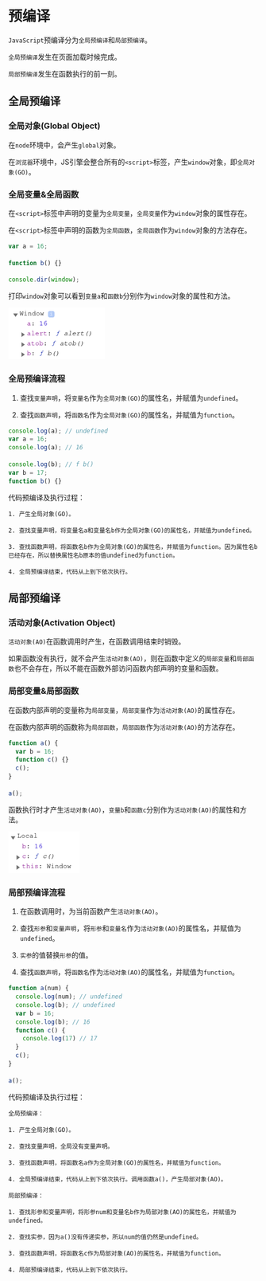 # 预编译

`JavaScript`预编译分为`全局预编译`和`局部预编译`。

`全局预编译`发生在页面加载时候完成。

`局部预编译`发生在函数执行的前一刻。

## 全局预编译

### 全局对象(Global Object)

在`node`环境中，会产生`global`对象。

在`浏览器`环境中，JS引擎会整合所有的`<script>`标签，产生`window`对象，即`全局对象(GO)`。

### 全局变量&全局函数

在`<script>`标签中声明的变量为`全局变量`，`全局变量`作为`window`对象的属性存在。

在`<script>`标签中声明的函数为`全局函数`，`全局函数`作为`window`对象的方法存在。

```javascript
var a = 16;

function b() {}

console.dir(window);
```

打印`window`对象可以看到`变量a`和`函数b`分别作为`window`对象的属性和方法。

![全局变量&全局函数](./JS预编译.assets/全局变量&全局函数.png)

### 全局预编译流程

1. 查找`变量声明`，将`变量名`作为`全局对象(GO)`的属性名，并赋值为`undefined`。

2. 查找`函数声明`，将`函数名`作为`全局对象(GO)`的属性名，并赋值为`function`。

```javascript
console.log(a); // undefined
var a = 16;
console.log(a); // 16

console.log(b); // f b()
var b = 17;
function b() {}
```

代码预编译及执行过程：

```
1. 产生全局对象(GO)。

2. 查找变量声明，将变量名a和变量名b作为全局对象(GO)的属性名，并赋值为undefined。

3. 查找函数声明，将函数名b作为全局对象(GO)的属性名，并赋值为function。因为属性名b已经存在，所以替换属性名b原本的值undefined为function。

4. 全局预编译结束，代码从上到下依次执行。
```

## 局部预编译

### 活动对象(Activation Object)

`活动对象(AO)`在函数调用时产生，在函数调用结束时销毁。

如果函数没有执行，就不会产生`活动对象(AO)`，则在函数中定义的`局部变量`和`局部函数`也不会存在，所以不能在函数外部访问函数内部声明的变量和函数。

### 局部变量&局部函数

在函数内部声明的变量称为`局部变量`，`局部变量`作为`活动对象(AO)`的属性存在。

在函数内部声明的函数称为`局部函数`，`局部函数`作为`活动对象(AO)`的方法存在。

```javascript
function a() {
  var b = 16;
  function c() {}
  c();
}

a();
```

函数执行时才产生`活动对象(AO)`，`变量b`和`函数c`分别作为`活动对象(AO)`的属性和方法。

![局部变量&局部函数](./JS预编译.assets/局部变量&局部函数.png)

### 局部预编译流程

1. 在函数调用时，为当前函数产生`活动对象(AO)`。

2. 查找`形参`和`变量声明`，将`形参`和`变量名`作为`活动对象(AO)`的属性名，并赋值为`undefined`。

3. `实参`的值替换`形参`的值。

4. 查找`函数声明`，将`函数名`作为`活动对象(AO)`的属性名，并赋值为`function`。

```javascript
function a(num) {
  console.log(num); // undefined
  console.log(b); // undefined
  var b = 16;
  console.log(b); // 16
  function c() {
    console.log(17) // 17
  }
  c();
}

a();
```

代码预编译及执行过程：

```
全局预编译：

1. 产生全局对象(GO)。

2. 查找变量声明，全局没有变量声明。

3. 查找函数声明，将函数名a作为全局对象(GO)的属性名，并赋值为function。

4. 全局预编译结束，代码从上到下依次执行。调用函数a()，产生局部对象(AO)。

局部预编译：

1. 查找形参和变量声明，将形参num和变量名b作为局部对象(AO)的属性名，并赋值为undefined。

2. 查找实参，因为a()没有传递实参，所以num的值仍然是undefined。

3. 查找函数声明，将函数名c作为局部对象(AO)的属性名，并赋值为function。

4. 局部预编译结束，代码从上到下依次执行。
```
